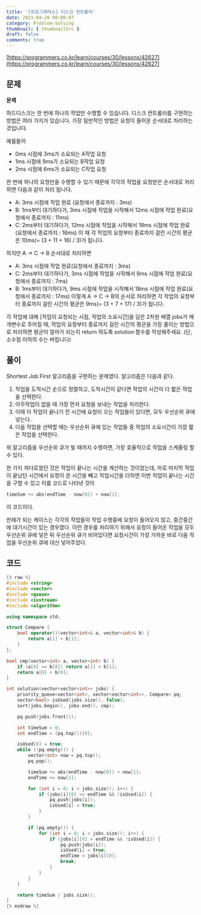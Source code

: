 ```yaml
---
title: '[프로그래머스] 디스크 컨트롤러'
date: 2021-04-20 00:00:07
category: Problem-Solving
thumbnail: { thumbnailSrc }
draft: false
comments: true
---
```


[https://programmers.co.kr/learn/courses/30/lessons/42627](https://programmers.co.kr/learn/courses/30/lessons/42627)

## 문제

**문제**<br>

하드디스크는 한 번에 하나의 작업만 수행할 수 있습니다. 디스크 컨트롤러를 구현하는 방법은 여러 가지가 있습니다. 가장 일반적인 방법은 요청이 들어온 순서대로 처리하는 것입니다.

예를들어

- 0ms 시점에 3ms가 소요되는 A작업 요청
- 1ms 시점에 9ms가 소요되는 B작업 요청
- 2ms 시점에 6ms가 소요되는 C작업 요청

한 번에 하나의 요청만을 수행할 수 있기 때문에 각각의 작업을 요청받은 순서대로 처리하면 다음과 같이 처리 됩니다.

- A: 3ms 시점에 작업 완료 (요청에서 종료까지 : 3ms)
- B: 1ms부터 대기하다가, 3ms 시점에 작업을 시작해서 12ms 시점에 작업 완료(요청에서 종료까지 : 11ms)
- C: 2ms부터 대기하다가, 12ms 시점에 작업을 시작해서 18ms 시점에 작업 완료(요청에서 종료까지 : 16ms)
  이 때 각 작업의 요청부터 종료까지 걸린 시간의 평균은 10ms(= (3 + 11 + 16) / 3)가 됩니다.

하지만 A → C → B 순서대로 처리하면

- A: 3ms 시점에 작업 완료(요청에서 종료까지 : 3ms)
- C: 2ms부터 대기하다가, 3ms 시점에 작업을 시작해서 9ms 시점에 작업 완료(요청에서 종료까지 : 7ms)
- B: 1ms부터 대기하다가, 9ms 시점에 작업을 시작해서 18ms 시점에 작업 완료(요청에서 종료까지 : 17ms)
  이렇게 A → C → B의 순서로 처리하면 각 작업의 요청부터 종료까지 걸린 시간의 평균은 9ms(= (3 + 7 + 17) / 3)가 됩니다.

각 작업에 대해 [작업이 요청되는 시점, 작업의 소요시간]을 담은 2차원 배열 jobs가 매개변수로 주어질 때, 작업의 요청부터 종료까지 걸린 시간의 평균을 가장 줄이는 방법으로 처리하면 평균이 얼마가 되는지 return 하도록 solution 함수를 작성해주세요. (단, 소수점 이하의 수는 버립니다)

## 풀이

Shortest Job First 알고리즘을 구현하는 문제였다. 알고리즘은 다음과 같다.

1. 작업을 도착시간 순으로 정렬하고, 도착시간이 같다면 작업의 시간이 더 짧은 작업을 선택한다.
2. 아무작업이 없을 때 가장 먼저 요청을 보내는 작업을 처리한다.
3. 이때 이 작업이 끝나기 전 시간에 요청이 오는 작업들이 있다면, 모두 우선순위 큐에 넣는다.
4. 다음 작업을 선택할 때는 우선순위 큐에 있는 작업들 중 작업의 소요시간이 가장 짧은 작업을 선택한다.

위 알고리즘을 우선순위 큐가 빌 때까지 수행하면, 가장 효율적으로 작업을 스케줄링 할 수 있다.

한 가지 까다로웠던 것은 작업이 끝나는 시간을 계산하는 것이었는데, 마로 마지막 작업이 끝났던 시간에서 요청이 온 시간을 빼고 작업시간을 더하면 이번 작업이 끝나는 시간을 구할 수 있고 이를 코드로 나타낸 것이

```cpp
timeSum += abs(endTime - now[0]) + now[1];
```

이 코드이다.

반례가 되는 케이스는 각각의 작업들이 작업 수행중에 요청이 들어오지 않고, 중간중간에 대기시간이 있는 경우였다. 이런 경우를 처리하기 위해서 요청이 들어온 작업을 모두 우선순위 큐에 넣은 뒤 우선순위 큐가 비어있다면 요청시간이 가장 가까운 바로 다음 작업을 우선순위 큐에 대신 넣어주었다.

## 코드

```cpp
{% raw %}
#include <string>
#include <vector>
#include <queue>
#include <iostream>
#include <algorithm>

using namespace std;

struct Compare {
    bool operator()(vector<int>& a, vector<int>& b) {
        return a[1] > b[1];
    }
};

bool cmp(vector<int> a, vector<int> b) {
    if (a[0] == b[0]) return a[1] < b[1];
    return a[0] < b[0];
}

int solution(vector<vector<int>> jobs) {
    priority_queue<vector<int>, vector<vector<int>>, Compare> pq;
    vector<bool> isUsed(jobs.size(), false);
    sort(jobs.begin(), jobs.end(), cmp);

    pq.push(jobs.front());

    int timeSum = 0;
    int endTime = (pq.top())[0];

    isUsed[0] = true;
    while (!pq.empty()) {
        vector<int> now = pq.top();
        pq.pop();

        timeSum += abs(endTime - now[0]) + now[1];
        endTime += now[1];

        for (int i = 0; i < jobs.size(); i++) {
            if (jobs[i][0] <= endTime && !isUsed[i]) {
                pq.push(jobs[i]);
                isUsed[i] = true;
            }
        }

        if (pq.empty()) {
            for (int i = 0; i < jobs.size(); i++) {
                if (jobs[i][0] > endTime && !isUsed[i]) {
                    pq.push(jobs[i]);
                    isUsed[i] = true;
                    endTime = jobs[i][0];
                    break;
                }
            }
        }
    }

    return timeSum / jobs.size();
}
{% endraw %}
```
